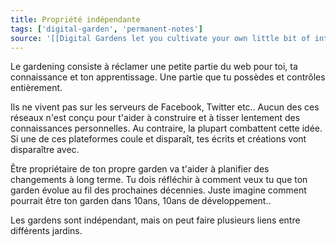 ```yaml
---
title: Propriété indépendante
tags: ['digital-garden', 'permanent-notes']
source: '[[Digital Gardens let you cultivate your own little bit of internet]]'
---
```


Le gardening consiste à réclamer une petite partie du web pour toi, ta connaissance et ton apprentissage. Une partie que tu possèdes et contrôles entièrement.

Ils ne vivent pas sur les serveurs de Facebook, Twitter etc..
Aucun des ces réseaux n'est conçu pour t'aider à construire et à tisser lentement des connaissances personnelles. Au contraire, la plupart combattent cette idée. 
Si une de ces plateformes coule et disparaît, tes écrits et créations vont disparaître avec.

Être propriétaire de ton propre garden va t'aider à planifier des changements à long terme. Tu dois réfléchir à comment veux tu que ton garden évolue au fil des prochaines décennies. Juste imagine comment pourrait être ton garden dans 10ans, 10ans de développement..

Les gardens sont indépendant, mais on peut faire plusieurs liens entre différents jardins. 

